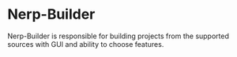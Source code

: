 # Nerp-Builder
 Nerp-Builder is responsible for building projects from the supported sources with GUI and ability to choose features.
